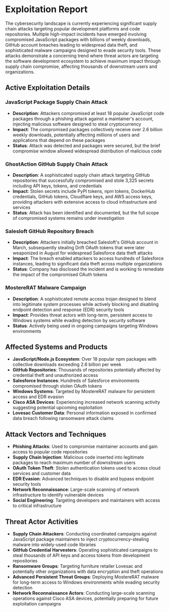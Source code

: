 # Exploitation Report

The cybersecurity landscape is currently experiencing significant supply chain attacks targeting popular development platforms and code repositories. Multiple high-impact incidents have emerged involving compromised JavaScript packages with billions of weekly downloads, GitHub account breaches leading to widespread data theft, and sophisticated malware campaigns designed to evade security tools. These attacks demonstrate a concerning trend where threat actors are targeting the software development ecosystem to achieve maximum impact through supply chain compromise, affecting thousands of downstream users and organizations.

## Active Exploitation Details

### JavaScript Package Supply Chain Attack
- **Description**: Attackers compromised at least 18 popular JavaScript code packages through a phishing attack against a maintainer's account, injecting malicious software designed to steal cryptocurrency
- **Impact**: The compromised packages collectively receive over 2.6 billion weekly downloads, potentially affecting millions of users and applications that depend on these packages
- **Status**: Attack was detected and packages were secured, but the brief compromise window allowed widespread distribution of malicious code

### GhostAction GitHub Supply Chain Attack
- **Description**: A sophisticated supply chain attack targeting GitHub repositories that successfully compromised and stole 3,325 secrets including API keys, tokens, and credentials
- **Impact**: Stolen secrets include PyPI tokens, npm tokens, DockerHub credentials, GitHub tokens, Cloudflare keys, and AWS access keys, providing attackers with extensive access to cloud infrastructure and services
- **Status**: Attack has been identified and documented, but the full scope of compromised systems remains under investigation

### Salesloft GitHub Repository Breach
- **Description**: Attackers initially breached Salesloft's GitHub account in March, subsequently stealing Drift OAuth tokens that were later weaponized in August for widespread Salesforce data theft attacks
- **Impact**: The breach enabled attackers to access hundreds of Salesforce instances, leading to significant data theft across multiple organizations
- **Status**: Company has disclosed the incident and is working to remediate the impact of the compromised OAuth tokens

### MostereRAT Malware Campaign
- **Description**: A sophisticated remote access trojan designed to blend into legitimate system processes while actively blocking and disabling endpoint detection and response (EDR) security tools
- **Impact**: Provides threat actors with long-term, persistent access to Windows systems while evading detection by security software
- **Status**: Actively being used in ongoing campaigns targeting Windows environments

## Affected Systems and Products

- **JavaScript/Node.js Ecosystem**: Over 18 popular npm packages with collective downloads exceeding 2.6 billion per week
- **GitHub Repositories**: Thousands of repositories potentially affected by credential theft and unauthorized access
- **Salesforce Instances**: Hundreds of Salesforce environments compromised through stolen OAuth tokens
- **Windows Systems**: Targeted by MostereRAT malware for persistent access and EDR evasion
- **Cisco ASA Devices**: Experiencing increased network scanning activity suggesting potential upcoming exploitation
- **Lovesac Customer Data**: Personal information exposed in confirmed data breach following ransomware attack claims

## Attack Vectors and Techniques

- **Phishing Attacks**: Used to compromise maintainer accounts and gain access to popular code repositories
- **Supply Chain Injection**: Malicious code inserted into legitimate packages to reach maximum number of downstream users
- **OAuth Token Theft**: Stolen authentication tokens used to access cloud services and customer data
- **EDR Evasion**: Advanced techniques to disable and bypass endpoint security tools
- **Network Reconnaissance**: Large-scale scanning of network infrastructure to identify vulnerable devices
- **Social Engineering**: Targeting developers and maintainers with access to critical infrastructure

## Threat Actor Activities

- **Supply Chain Attackers**: Conducting coordinated campaigns against JavaScript package maintainers to inject cryptocurrency-stealing malware into widely-used code libraries
- **GitHub Credential Harvesters**: Operating sophisticated campaigns to steal thousands of API keys and access tokens from development repositories
- **Ransomware Groups**: Targeting furniture retailer Lovesac and potentially other organizations with data encryption and theft operations
- **Advanced Persistent Threat Groups**: Deploying MostereRAT malware for long-term access to Windows environments while evading security detection
- **Network Reconnaissance Actors**: Conducting large-scale scanning operations against Cisco ASA devices, potentially preparing for future exploitation campaigns